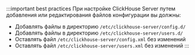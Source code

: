 :::important best practices
При настройке ClickHouse Server путем добавления или редактирования файлов конфигурации вы должны:
- Добавлять файлы в директорию `/etc/clickhouse-server/config.d/`
- Добавлять файлы в директорию `/etc/clickhouse-server/users.d/`
- Оставлять файл `/etc/clickhouse-server/config.xml` без изменений
- Оставлять файл `/etc/clickhouse-server/users.xml` без изменений
:::

